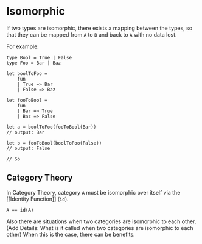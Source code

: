 ---
---

# Isomorphic

If two types are isomorphic, there exists a mapping between the types, so that they can be mapped from `A` to `B` and back to `A` with no data lost.

For example:

```
type Bool = True | False
type Foo = Bar | Baz

let boolToFoo =
	fun
	| True => Bar
	| False => Baz
	
let fooToBool = 
	fun
	| Bar => True
	| Baz => False
	
let a = boolToFoo(fooToBool(Bar))
// output: Bar

let b = fooToBool(boolToFoo(False))
// output: False

// So 

```

## Category Theory

In Category Theory, category `A` must be isomorphic over itself via the [[Identity Function]] (`id`).

```
A == id(A)
```

Also there are situations when two categories are isomorphic to each other. (Add Details: What is it called when two categories are isomorphic to each other) When this is the case, there can be benefits.